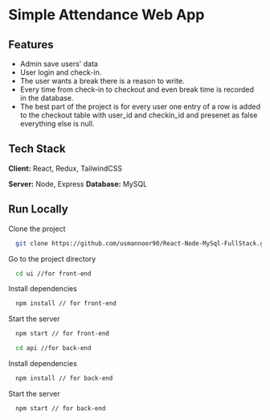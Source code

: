 
# Simple Attendance Web App





## Features

- Admin save users' data 
- User login and check-in.
- The user wants a break there is a reason to write.
- Every time from check-in to checkout and even break time is recorded in the database.
- The best part of the project is for every user one entry of a row is added to the checkout table with user_id and checkin_id and presenet as false everything else is null.


 


## Tech Stack

**Client:** React, Redux, TailwindCSS

**Server:** Node, Express
**Database:** MySQL




## Run Locally

Clone the project

```bash
  git clone https://github.com/usmannoor90/React-Node-MySql-FullStack.git
```

Go to the project directory

```bash
  cd ui //for front-end 
```

Install dependencies

```bash
  npm install // for front-end
```

Start the server

```bash
  npm start // for front-end
```

```bash
  cd api //for back-end 
```

Install dependencies

```bash
  npm install // for back-end
```

Start the server

```bash
  npm start // for back-end
```
